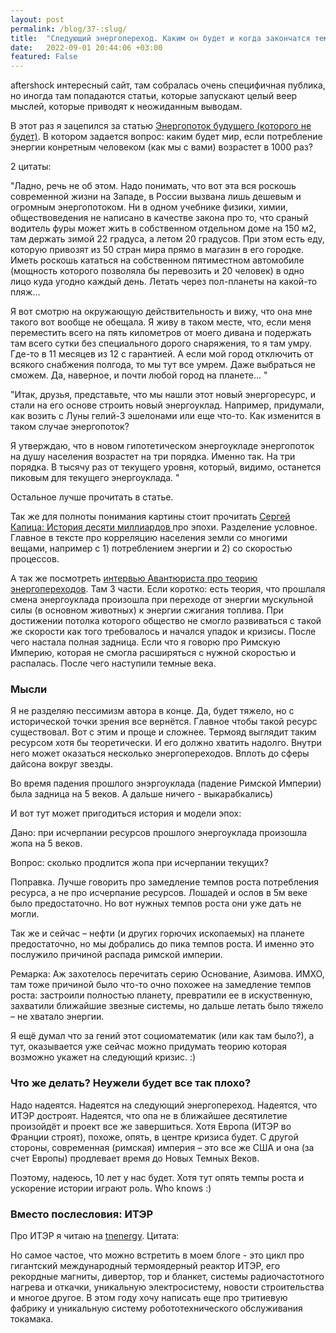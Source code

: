 ```yaml
---
layout: post
permalink: /blog/37-:slug/
title:  "Следующий энергопереход. Каким он будет и когда закончатся темные века?"
date:   2022-09-01 20:44:06 +03:00
featured: False
---
```


aftershock интересный сайт, там собралась очень специфичная публика, но иногда там попадаются статьи, которые запускают целый веер мыслей, которые приводят к неожиданным выводам.

В этот раз я зацепился за статью [Энергопоток будущего (которого не будет)](https://aftershock.news/?q=node/1147571). В котором задается вопрос: каким будет мир, если потребление энергии конретным человеком (как мы с вами) возрастет в 1000 раз?

2 цитаты: 

"Ладно, речь не об этом. Надо понимать, что вот эта вся роскошь современной жизни на Западе, в России вызвана лишь дешевым и огромным энергопотоком. Ни в одном учебнике физики, химии, обществоведения не написано в качестве закона про то, что сраный водитель фуры может жить в собственном отдельном доме на 150 м2, там держать зимой 22 градуса, а летом 20 градусов. При этом есть еду, которую привозят из 50 стран мира прямо в магазин в его городке. Иметь роскошь кататься на собственном пятиместном автомобиле (мощность которого позволяла бы перевозить и 20 человек) в одно лицо куда угодно каждый день. Летать через пол-планеты на какой-то пляж…

Я вот смотрю на окружающую действительность и вижу, что она мне такого вот вообще не обещала. Я живу в таком месте, что, если меня переместить всего на пять километров от моего дивана и подержать там всего сутки без специального дорого снаряжения, то я там умру. Где-то в 11 месяцев из 12 с гарантией.  А если мой город отключить от всякого снабжения  полгода, то мы тут все умрем. Даже выбраться не сможем. Да, наверное, и почти любой город на планете… "

"Итак, друзья, представьте, что мы нашли этот новый энергоресурс, и стали на его основе строить новый энергоуклад. Например, придумали, как возить с Луны гелий-3 эшелонами или еще что-то. Как изменится в таком случае энергопоток?

Я утверждаю, что в новом гипотетическом энергоукладе энергопоток на душу населения возрастет на три порядка. Именно так. На три порядка. В тысячу раз от текущего уровня, который, видимо, останется пиковым для текущего энергоуклада. "

Остальное лучше прочитать в статье. <!--more-->

Так же для полноты понимания картины стоит прочитать [Сергей Капица: История десяти миллиардов
](https://snob.ru/selected/entry/49621/) про эпохи. Разделение условное. Главное в тексте про корреляцию населения земли со многими вещами, например с 1) потреблением энергии и 2) со скоростью процессов. 

А так же посмотреть [интервью Авантюриста про теорию энергопереходов](https://youtu.be/ydSoWXRUt-o). Там 3 части.
Если коротко: есть теория, что прошлаля смена энергоуклада произошла при переходе от энергии мускульной силы (в основном животных) к энергии сжигания топлива. При достижении потолка которого общество не смогло развиваться с такой же скорости как того требовалось и начался упадок и кризисы. После чего настала полная задница. Если что я говорю про Римскую Империю, которая не смогла расширяться с нужной скоростью и распалась. После чего наступили темные века.

### Мысли

Я не разделяю пессимизм автора в конце. Да, будет тяжело, но с исторической точки зрения все вернётся. Главное чтобы такой ресурс существовал. Вот с этим и проще и сложнее. Термояд выглядит таким ресурсом хотя бы теоретически. И его должно хватить надолго. Внутри него может оказаться несколько энергопереходов. Вплоть до сферы дайсона вокруг звезды.

Во время падения прошлого энэргоуклада (падение Римской Империи) была задница на 5 веков. А дальше ничего - выкарабкались)

И вот тут может пригодиться история и модели эпох:

Дано: при исчерпании ресурсов прошлого энергоуклада произошла жопа на 5 веков.

Вопрос: сколько продлится жопа при исчерпании текущих?

Поправка. Лучше говорить про замедление темпов роста потребления ресурса, а не про исчерпание ресурсов. Лошадей и ослов в 5м веке было предостаточно. Но вот нужных темпов роста они уже дать не могли. 

Так же и сейчас – нефти (и других горючих ископаемых) на планете предостаточно, но мы добрались до пика темпов роста. И именно это послужило причиной распада римской империи.

Ремарка: Аж захотелось перечитать серию  Основание, Азимова. ИМХО, там тоже причиной было что-то очно похожее на замедление темпов роста: застроили полностью планету, превратили ее в искуственную, захватили ближайшие звезные системы, но дальше летать было тяжело – не хватало энергии. 

Я ещё думал что за гений этот социоматематик (или как там было?), а тут, оказывается уже сейчас можно придумать теорию которая возможно укажет на следующий кризис. :)

### Что же делать? Неужели будет все так плохо?

Надо надеятся. Надеятся на следующий энергопереход. Надеятся, что ИТЭР достроят. Надеятся, что опа не в ближайшее десятилетие произойдёт и проект все же завершиться. Хотя Европа (ИТЭР во Франции строят), похоже, опять, в центре кризиса будет. С другой стороны, современная (римская) империя – это все же США и она (за счет Европы) продлевает время до Новых Темных Веков. 

Поэтому, надеюсь, 10 лет у нас будет. Хотя тут опять темпы роста и ускорение истории играют роль. Who knows :)

### Вместо послесловия: ИТЭР

Про ИТЭР я читаю на [tnenergy](http://tnenergy.livejournal.com/tag/%D0%98%D0%A2%D0%AD%D0%A0). Цитата:

Но самое частое, что можно встретить в моем блоге - это цикл про гигантский международный термоядерный реактор ИТЭР, его рекордные магниты, дивертор, тор и бланкет, системы радиочастотного нагрева и откачки, уникальную электросистему, новости строительства и многое другое.  В этом году хочу написать еще про тритиевую фабрику и уникальную систему робототехнического обслуживания токамака.